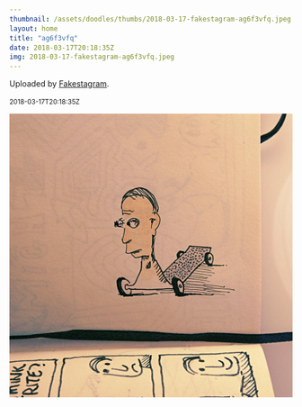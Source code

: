 ```yaml
---
thumbnail: /assets/doodles/thumbs/2018-03-17-fakestagram-ag6f3vfq.jpeg
layout: home
title: "ag6f3vfq"
date: 2018-03-17T20:18:35Z
img: 2018-03-17-fakestagram-ag6f3vfq.jpeg
---
```


Uploaded by [Fakestagram](https://github.com/opyate/fakestagram).

<small>2018-03-17T20:18:35Z</small>

![Uploaded by Fakestagram](/assets/doodles/original/2018-03-17-fakestagram-ag6f3vfq.jpeg)
